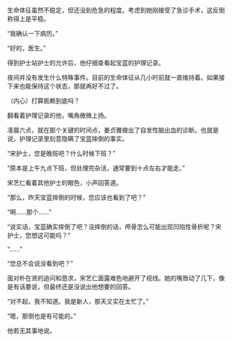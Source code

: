 生命体征虽然不稳定，但还没到危急的程度。考虑到她刚接受了急诊手术，这反倒称得上是平稳。

“我确认一下病历。”

“好的，医生。”

得到护士站护士的允许后，他仔细查看起宝蓝的护理记录。

夜间并没有发生什么特殊事件。目前的生命体征从几小时前就一直维持着。如果接下来也能保持这个状态，那就再好不过了。

（内心）打算抵赖到底吗？

翻看着护理记录的他，嘴角微微上扬。

凌晨六点，就在那个关键的时间点，姜贞雅做出了自发性脑出血的诊断。也就是说，护理记录里刻意隐瞒了宝蓝摔倒的事实。

“宋护士，您是晚班吧？什么时候下班？”

“原本是上午九点下班，但处理完杂活，通常要到十点左右才能走。”

宋艺仁看着其他护士的眼色，小声回答道。

“那么，昨天宝蓝摔倒的时候，您应该也看到了吧？”

“啊……那个……”

“说实话，宝蓝确实摔倒了吧？没摔倒的话，颅骨怎么可能出现凹陷性骨折呢？宋护士，您想这可能吗？”

“……”

“您总不会说没看到吧？”

面对朴在贤的追问和恳求，宋艺仁面露难色地避开了视线。她的嘴唇动了几下，像是有话要说，但最终还是没说出他想要的回答。

“对不起，我不知道。我是新人，那天又实在太忙了。”

“嗯，那倒也是有可能的。”

他若无其事地说。